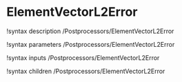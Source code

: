 <!-- MOOSE Documentation Stub: Remove this when content is added. -->

# ElementVectorL2Error
!syntax description /Postprocessors/ElementVectorL2Error

!syntax parameters /Postprocessors/ElementVectorL2Error

!syntax inputs /Postprocessors/ElementVectorL2Error

!syntax children /Postprocessors/ElementVectorL2Error
